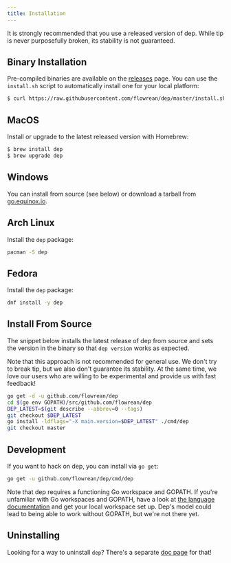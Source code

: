 ```yaml
---
title: Installation
---
```


It is strongly recommended that you use a released version of dep. While tip is never purposefully broken, its stability is not guaranteed.

## Binary Installation

Pre-compiled binaries are available on the [releases](https://github.com/flowrean/dep/releases) page. You can use the `install.sh` script to automatically install one for your local platform:

```sh
$ curl https://raw.githubusercontent.com/flowrean/dep/master/install.sh | sh
```

## MacOS

Install or upgrade to the latest released version with Homebrew:

```sh
$ brew install dep
$ brew upgrade dep
```

## Windows

You can install from source (see below) or download a tarball from
[go.equinox.io](https://go.equinox.io/github.com/flowrean/dep/cmd/dep).

## Arch Linux

Install the `dep` package:

```sh
pacman -S dep
```

## Fedora

Install the `dep` package:

```sh
dnf install -y dep
```

## Install From Source

The snippet below installs the latest release of dep from source and sets the
version in the binary so that `dep version` works as expected.

Note that this approach is not recommended for general use. We don't try to
break tip, but we also don't guarantee its stability. At the same time, we love
our users who are willing to be experimental and provide us with fast feedback!

```sh
go get -d -u github.com/flowrean/dep
cd $(go env GOPATH)/src/github.com/flowrean/dep
DEP_LATEST=$(git describe --abbrev=0 --tags)
git checkout $DEP_LATEST
go install -ldflags="-X main.version=$DEP_LATEST" ./cmd/dep
git checkout master
```

## Development

If you want to hack on dep, you can install via `go get`:

```sh
go get -u github.com/flowrean/dep/cmd/dep
```

Note that dep requires a functioning Go workspace and GOPATH. If you're unfamiliar with Go workspaces and GOPATH, have a look at [the language documentation](https://golang.org/doc/code.html#Organization) and get your local workspace set up. Dep's model could lead to being able to work without GOPATH, but we're not there yet.

## Uninstalling

Looking for a way to uninstall `dep`? There's a separate [doc page](uninstalling.md) for that!
